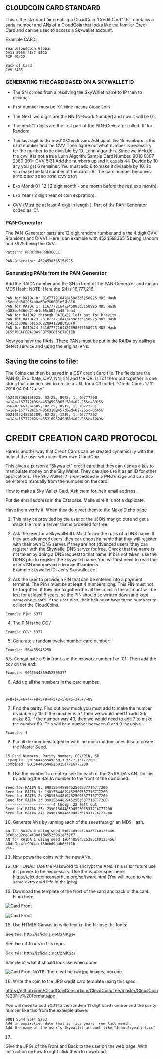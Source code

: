 
## CLOUDCOIN CARD STANDARD
This is the standard for creating a CloudCoin "Credit Card" that contains a serial number and ANs of
a CloudCoin that looks like the familiar Credit Card and can be used to access a Skywallet account. 

Example CARD:
```
Sean.CloudCoin.Global
9011 5985 4567 8522
EXP 09/22

Back of Card:
CVV 5485

```

### GENERATING THE CARD BASED ON A SKYWALLET ID

* The SN comes from a resolving the SkyWallet name to IP then to decimal. 

* First number must be '9'. Nine means CloudCoin

* The Next two digits are the NN (Network Number) and now it will be 01. 

* The next 12 digits are the first part of the PAN-Generator called 'R' for Random. 

* The last digit is the mod10 Check sum. Add up all the 15 numbers in the card number and the CVV. Then figure out what number is necessary for the number to be divisible by 10. Luhn Algorithm. Since we include the cvv, it is not a true Luhn Algorith:
Sample Card Number: 9010 0307 2080 301*  CVV 5131
Add the numbers up and it equals 44. Devide by 10 any you get 6 remainer. You must add 6 to make it divisable by 10. So you make the last number of the card =6. The card number becomes: 9010 0307 2080 3016 CVV 5101

* Exp Month 01-12 ( 2 digit month - one month before the real exp month).

* Exp Year ( 2 digit year of coin expiration).

* CVV (Must be at least 4 digit in length ). Part of the PAN-Generator coded as 'C'. 

### PAN-Generator 
The PAN-Generator parts are 12 digit random number and a the 4 digit CVV. R(andom) and C(VV). 
Here is an example with 452459836515 being random and 8925 being the CVV:
```
Pattern: RRRRRRRRRRRRCCCC

PAN-Generator: 4524598365158925
```
### Generating PANs from the PAN-Generator
Add the RAIDA number and the SN in front of the PAN-Generator and run an MD5 Hash:
NOTE: Here the SN is 16,777,216.
```
PAN for RAIDA 0: 0167772164524598365158925 MD5 Hash c5eea8d38295aa8a60e766091e55b816
PAN for RAIDA 1: 1167772164524598365158925 MD5 Hash e385cc046dd21eb1c05c00fea43ffea4
PAN for RAIDA2 through RAIDA22 left out for brevity..
PAN for RAIDA23 23167772164524598365158925 MD5 Hash 424563309BF5D153C2209412BBC95DF8
PAN for RAIDA24 24167772164524598365158925 MD5 Hash  8C55ABEAFEDA28A9F875BE816C7BE1EB
```
Now you have the PANs. These PANs must be put in the RAIDA by calling a detect service and using the original ANs. 

## Saving the coins to file:
The Coins can then be saved in a CSV credit Card file. The fields are the PAN-G, Exp. Date, CVV, NN, SN and the QR. (all of them put together in one string that can be used to create a URL for a QR code).
"Credit Cards 12 11 2019 04 04 12.csv"
```
4524598365158925, 02-25, 8925, 1, 16777200, n=1&s=16777200&r=452459836515&d=02-25&c=8925& 
8563189457264505, 02-25, 0505, 1, 16777201, n=1&s=16777201&r=856318945726&d=02-25&c=0505& 
6521695249265289, 02-25, 1289, 1, 16777202, n=1&s=16777202&r=652169524926&d=02-25&c=1289& 
```

# CREDIT CREATION CARD PROTOCOL
Here is anotherway that Credit Cards can be created dynamically with the help of the user who uses their own CloudCoin. 

This gives a person a "Skywallet" credit card that they can use as a key to manipulate money on the Sky Wallet. They can also use it as an ID for other applications. The Sky Wallet ID is embedded in a PNG image and can also be entered manually from the numbers on the card.

How to make a Sky Wallet Card. 
Ask them for their email address.

Put the email address in the Database. Make sure it is not a duplicate. 

Have them verify it. When they do direct them to the MakeID.php page:
 

1. This may be provided by the user or the JSON may go out and get a stack file from a server that is provided for free.  

2. Ask the user for a Skywallet ID. Must follow the rules of a DNS name. If they are advanced users, they can choose a name that they will register with their own DNS server. If they are not advanced users, they can register with the Skywallet DNS server for free. Check that the name is not taken by doing a DNS request to that name. If it is not taken, use the DDNS.php to register the Skywallet name. You will first need to read the coin's SN and convert it into an IP address.  
Example Skywallet ID: Jerry.Skywallet.cc


3. Ask the user to provide a PIN that can be entered into a payment terminal. The PINs must be at least 4 numbers long. This PIN must not be forgotten. If they are forgotten the all the coins in the account will be lost for at least 5 years. so the PIN should be written down and kept somewhere safe. If the user dies, their heir must have these numbers to collect the CloudCoins. 
 ```
Example PIN: 5377
```

4. The PIN is the CCV
```
Example CCV: 5377
```
5. Generate a random twelve number card number:
```
Example: 564485945250
```
5.5. Concatinate a 9 in front and the network number like '01'. Then add the ccv on the end:
```
Example: 9015644859452505377
```

6. Add up all the numbers in the card number:
```


9+0+1+5+6+4+4+8+5+9+4+5+2+5+0+5+3+7+7=89  
```
7. Find the parity. Find out how much you must add to make the number dividable by 10. If the number is 57, then we would need to add 3 to make 60. If the number was 43, then we would need to add 7 to make the number 50. This will be a number between 0 and 9 inclusive. 
```
Example: 1
```
8. Put all the numbers together with the most random ones first to create the Master Seed. 
```
15 Card Numbers, Parity Number, CCV/PIN, SN
 Example: 901564485945250,1,5377,16777200
Combined: 9015644859452501537716777200
```
9. Use the number to create a see for each of the 25 RAIDA's AN. Do this by adding the RAIDA number to the front of the combined. 
```
Seed for RAIDA 0: 09015644859452501537716777200
Seed for RAIDA 1: 19015644859452501537716777200
Seed for RAIDA 2: 29015644859452501537716777200
Seed for RAIDA 3: 39015644859452501537716777200
----------------------4 though 22 left out
Seed for RAIDA 23: 239015644859452501537716777200
Seed for RAIDA 24: 249015644859452501537716777200
```
10. Generate ANs by running each of the sees through an MD5 Hash. 
```
AN for RAIDA 0 using seed 056448594525385180125456: 0f0bbc82ce84d80d1345525961ef32f7
AN for RAIDA 1 using seed 156448594525385180125456: 40dc9bc4fe9904fcf3bebd9aab62ff1b
etc. 
```
11. Now pown the coins with the new ANs. 

12. OPTIONAL: Use the Password to encrypt the ANs. 
This is for future use if it proves to be neccessary. 
Use the Vaulter spec here: https://cloudcoinconsortium.org/software.html
(You will need to write some extra aoid info in the jpeg)

14. Download the template of the front of the card and back of the card. From here.


![Card Front](card-front.png)


![Card Front](card-back.png)



15. Use HTML5 Canvas to write text on the file use the fonts:

See this: http://jsfiddle.net/zMKge/

See the otf fonds in this repo.

See this: http://jsfiddle.net/zMKge/

Sample of what it should look like when done: 

![Card Front](card.jpg)
NOTE: There will be two jpg images, not one. 

16. Write the coin to the JPG credit card template using this spec:

https://github.com/CloudCoinConsortium/CloudCoin/tree/master/CloudCoin%20File%20Formats/jpg

You will need to add 9001 to the random 11 digit card number and the parity number like this from the example above:
```
9001 5644 8594 5253
Add an expiration date that is five years from last month. 
Add the name of the user's Skywallet account like "John.Skywallet.cc"
```
17.

Give the JPGs of the Front and Back to the user on the web page. With instruction on how to right click them to download. 
 








